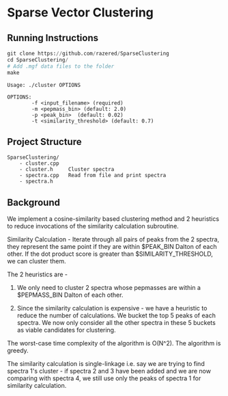 # Sparse Vector Clustering

## Running Instructions

```python
git clone https://github.com/razered/SparseClustering
cd SparseClustering/
# Add .mgf data files to the folder
make 
```

```
Usage: ./cluster OPTIONS

OPTIONS:
        -f <input_filename> (required)
        -m <pepmass_bin> (default: 2.0)
        -p <peak_bin>  (default: 0.02)
        -t <similarity_threshold> (default: 0.7)
```

## Project Structure
```
SparseClustering/
    - cluster.cpp
    - cluster.h     Cluster spectra
    - spectra.cpp   Read from file and print spectra
    - spectra.h     
```

## Background

We implement a cosine-similarity based clustering method and 2 heuristics to reduce invocations of the similarity calculation subroutine.

Similarity Calculation - Iterate through all pairs of peaks from the 2 spectra, they represent the same point if they are within $PEAK_BIN Dalton of each other. If the dot product score is greater than $SIMILARITY_THRESHOLD, we can cluster them.

The 2 heuristics are - 
1. We only need to cluster 2 spectra whose pepmasses are within a $PEPMASS_BIN Dalton  of each other.

2. Since the similarity calculation is expensive - we have a heuristic to reduce the number of calculations. We bucket the top 5 peaks of each spectra. We now only consider all the other spectra in these 5 buckets as viable candidates for clustering.

The worst-case time complexity of the algorithm is O(N^2). The algorithm is greedy. 

The similarity calculation is single-linkage i.e. say we are trying to find spectra 1's cluster - if spectra 2 and 3 have been added and we are now comparing with spectra 4, we still use only the peaks of spectra 1 for similarity calculation.